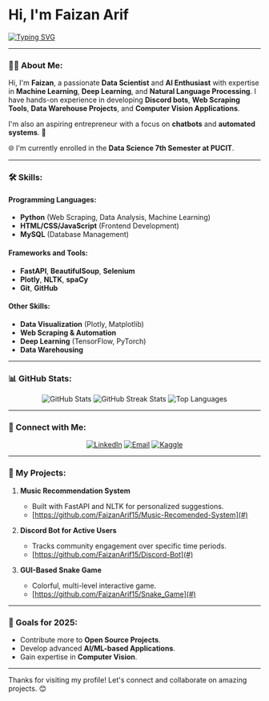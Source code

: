 #         Hi, I'm Faizan Arif

[![Typing SVG](https://readme-typing-svg.herokuapp.com?color=0F9D58&lines=Welcome+to+my+GitHub+Profile!;AI%2C+ML%2C+CV%2C+NLP+Developer;Data+Scientist+%7C+Web+Scraping+Expert;Open+Source+Contributor+%7C+Freelancer)](https://git.io/typing-svg)

---

### 👨‍💻 About Me:
Hi, I'm **Faizan**, a passionate **Data Scientist** and **AI Enthusiast** with expertise in **Machine Learning**, **Deep Learning**, and **Natural Language Processing**. I have hands-on experience in developing **Discord bots**, **Web Scraping Tools**, **Data Warehouse Projects**, and **Computer Vision Applications**. 

I'm also an aspiring entrepreneur with a focus on **chatbots** and **automated systems**. 🚀

🌐 I'm currently enrolled in the **Data Science 7th Semester at PUCIT**.

---

### 🛠️ Skills:
#### Programming Languages:
- **Python** (Web Scraping, Data Analysis, Machine Learning)
- **HTML/CSS/JavaScript** (Frontend Development)
- **MySQL** (Database Management)

#### Frameworks and Tools:
- **FastAPI**, **BeautifulSoup**, **Selenium**
- **Plotly**, **NLTK**, **spaCy**
- **Git**, **GitHub**
  
#### Other Skills:
- **Data Visualization** (Plotly, Matplotlib)
- **Web Scraping & Automation**
- **Deep Learning** (TensorFlow, PyTorch)
- **Data Warehousing**

---

### 📊 GitHub Stats:

<p align="center">
  <img src="https://github-readme-stats.vercel.app/api?username=Umer&show_icons=true&theme=radical" alt="GitHub Stats" />
  <img src="https://github-readme-streak-stats.herokuapp.com/?user=Umer&theme=radical" alt="GitHub Streak Stats" />
  <img src="https://github-readme-stats.vercel.app/api/top-langs/?username=Umer&layout=compact&theme=radical" alt="Top Languages" />
</p>

---

### 🔗 Connect with Me:

<p align="center">
  <a href="https://www.linkedin.com/in/faizan-arif-032954251/" target="_blank"><img src="https://img.shields.io/badge/LinkedIn-%230077B5.svg?style=for-the-badge&logo=linkedin&logoColor=white" alt="LinkedIn" /></a>
  <a href="mailto:faizanarif1884@gmail.com"><img src="https://img.shields.io/badge/Email-D14836?style=for-the-badge&logo=gmail&logoColor=white" alt="Email" /></a>
  <a href="https://www.kaggle.com/faizanarif15" target="_blank"><img src="https://img.shields.io/badge/Kaggle-20BEFF?style=for-the-badge&logo=kaggle&logoColor=white" alt="Kaggle" /></a>
</p>

---

### 🚀 My Projects:

1. **Music Recommendation System**  
   - Built with FastAPI and NLTK for personalized suggestions.  
   - [https://github.com/FaizanArif15/Music-Recomended-System](#)

2. **Discord Bot for Active Users**  
   - Tracks community engagement over specific time periods.  
   - [https://github.com/FaizanArif15/Discord-Bot](#)

3. **GUI-Based Snake Game**  
   - Colorful, multi-level interactive game.  
   - [https://github.com/FaizanArif15/Snake_Game](#)

---

### 🎯 Goals for 2025:
- Contribute more to **Open Source Projects**.
- Develop advanced **AI/ML-based Applications**.
- Gain expertise in **Computer Vision**.

---

Thanks for visiting my profile! Let's connect and collaborate on amazing projects. 😊
